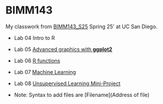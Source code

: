 # BIMM143
My classwork from [BIMM143_S25](https://bioboot.github.io/bimm143_S25/) Spring 25' at UC San Diego.

- Lab 04 Intro to R 

- Lab 05 [Advanced graphics with **ggplot2**](https://github.com/k-cardenas/Bimm143_github/blob/main/Lab06/lab06.md)

- Lab 06 [R functions](https://github.com/k-cardenas/Bimm143_github/blob/main/Lab06/lab06.md)

- Lab 07 [Machine Learning](https://github.com/k-cardenas/Bimm143_github/blob/main/Lab07/lab07.md)

- Lab 08 [Unsupervised Learning Mini-Project](https://github.com/k-cardenas/Bimm143_github/blob/main/lab08/lab08_mini_project.md)

- Note: Syntax to add files are [Filename](Address of file)
